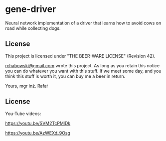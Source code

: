 # gene-driver
Neural network implementation of a driver that learns how to avoid cows on road while collecting dogs.

## License
This project is licensed under "THE BEER-WARE LICENSE" (Revision 42).

<rchabowski@gmail.com> wrote this project. As long as you retain this notice you
can do whatever you want with this stuff. If we meet some day, and you think
this stuff is worth it, you can buy me a beer in return.

Yours,
mgr inż. Rafał

## License

You-Tube videos:

https://youtu.be/SVM2TcPMlDk

https://youtu.be/AzWEXd_9Osg
